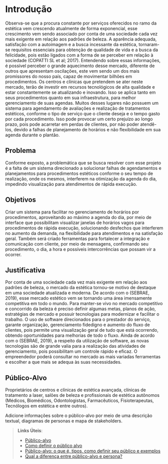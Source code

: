 # Introdução

Observa-se que a procura constante por serviços oferecidos no ramo da estética vem crescendo atualmente de forma exponencial, esse crescimento vem sendo associado por conta de uma sociedade cada vez mais exigente em relação aos padrões de beleza.
A aparência adequada, satisfação com a autoimagem e a busca incessante da estética, tornaram-se requisitos essenciais para obtenção de qualidade de vida e a busca da felicidade, pois estão ligados com a forma de se perceber em relação à sociedade (COPATTI SL et al; 2017).
Entendendo sobre essas informações, é possível perceber o grande aquecimento desse mercado, diferente de outros que apresentam oscilações, este vem sendo um dos mais promissores do nosso país, capaz de movimentar bilhões em procedimentos.
Os centros e clínicas que pretendem se ater neste mercado, terão de investir em recursos tecnológicos de alta qualidade e estar constantemente se atualizando e inovando. Isso se aplica tanto em seus procedimentos quanto em sua infraestrutura, para melhor gerenciamento de suas agendas.
Muitos desses lugares não possuem um sistema para agendamento de avaliações e realização de tratamentos estéticos, conforme o tipo de serviço que o cliente deseja e o tempo gasto por cada procedimento. Isso pode provocar um certo prejuízo ao longo prazo, pois pode acarretar em perdas de clientes, por não poder atendê-los, devido a falhas de planejamento de horários e não flexibilidade em sua agenda durante o plantão.


## Problema
Conforme exposto, a problemática que se busca resolver com esse projeto é a falta de um sistema direcionado a solucionar falhas de agendamentos e planejamentos para procedimentos estéticos conforme o seu tempo de realização, onde os mesmos, interferem na otimização da agenda do dia, impedindo visualização para atendimentos de rápida execução.




## Objetivos
Criar um sistema para facilitar no gerenciamento de horários por procedimentos, aproveitando ao máximo a agenda do dia, por meio de interface que possibilitam visualizar janelas de horários vagos para procedimentos de rápida execução, solucionando desfechos que interferem no aumento da demanda, na flexibilidade para atendimentos e na satisfação geral. 
Também será criado ferramentas para fortalecer a integração e comunicação com cliente, por meio de mensagens, confirmando seu procedimento, o dia, a hora e possíveis intercorrências que possam vir a ocorrer.


## Justificativa

Por conta de uma sociedade cada vez mais exigente em relação aos padrões de beleza, o mercado da estética tornou-se motivo de destaque em uma sociedade atualizada e moderna. 
De acordo com o (SEBRAE, 2019), esse mercado estético vem se tornando uma área imensamente competitiva em todo o mundo.
Para manter-se vivo no mercado competitivo e concorrido da beleza é preciso definir algumas metas, planos de ação, estratégias de mercado e possuir tecnologias para modernizar e facilitar o trabalho. O uso de software direcionados para o prestador do serviço, garante organização, gerenciamento fidedigno e aumento do fluxo de clientes, pois permite uma visualização geral de tudo que está ocorrendo, obtendo oportunidades para melhorias de todo o fluxo.
Ainda de acordo com o (SEBRAE, 2019), a respeito da utilização de software, as novas tecnologias são de grande valia para a realização das atividades de gerenciamento, pois possibilitam um controle rápido e eficaz. O empreendedor poderá consultar no mercado as mais variadas ferramentas e escolher a que mais se adequa às suas necessidades.


## Público-Alvo

Proprietários de centros e clínicas de estética avançada, clínicas de tratamento a laser, salões de beleza e profissionais de estética autônomos (Médicos, Biomédicos, Odontologistas, Farmacêuticos, Fisioterapeutas, Tecnólogos em estética e entre outros).


Adicione informações sobre o público-alvo por meio de uma descrição textual, diagramas de personas e mapa de stakeholders.

> **Links Úteis**:
> - [Público-alvo](https://blog.hotmart.com/pt-br/publico-alvo/)
> - [Como definir o público alvo](https://exame.com/pme/5-dicas-essenciais-para-definir-o-publico-alvo-do-seu-negocio/)
> - [Público-alvo: o que é, tipos, como definir seu público e exemplos](https://klickpages.com.br/blog/publico-alvo-o-que-e/)
> - [Qual a diferença entre público-alvo e persona?](https://rockcontent.com/blog/diferenca-publico-alvo-e-persona/)
